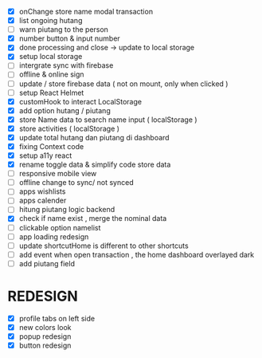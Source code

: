- [x] onChange store name modal transaction
- [x] list ongoing hutang
- [ ] warn piutang to the person
- [x] number button & input number
- [x] done processing and close -> update to local storage
- [x] setup local storage
- [ ] intergrate sync with firebase
- [ ] offline & online sign
- [ ] update / store firebase data ( not on mount, only when clicked )
- [ ] setup React Helmet
- [x] customHook to interact LocalStorage
- [x] add option hutang / piutang
- [x] store Name data to search name input ( localStorage )
- [x] store activities ( localStorage )
- [x] update total hutang dan piutang di dashboard
- [x] fixing Context code
- [x] setup a11y react
- [x] rename toggle data & simplify code store data
- [ ] responsive mobile view
- [ ] offline change to sync/ not synced
- [ ] apps wishlists
- [ ] apps calender
- [ ] hitung piutang logic backend
- [x] check if name exist , merge the nominal data
- [ ] clickable option namelist
- [ ] app loading redesign
- [ ] update shortcutHome is different to other shortcuts
- [ ] add event when open transaction , the home dashboard overlayed dark
- [ ] add piutang field

# REDESIGN

- [x] profile tabs on left side
- [x] new colors look
- [x] popup redesign
- [x] button redesign
